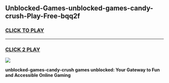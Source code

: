 
## Unblocked-Games-unblocked-games-candy-crush-Play-Free-bqq2f
<h3>
<a href="https://premium76.site?title=unblocked-games-candy-crush&ref=23A">CLICK TO PLAY</a></h3>
<hr>

<h3>
<a href="https://premium76.site?title=unblocked-games-candy-crush&ref=23A">CLICK 2 PLAY</a>
  
</h3>

<a href="https://premium76.site?title=unblocked-games-candy-crush&ref=23A"><img src="https://clearcache.store/games.png"></a>


**unblocked-games-candy-crush games unblocked: Your Gateway to Fun and Accessible Online Gaming**
